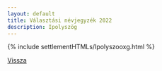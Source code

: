 ```yaml
---
layout: default
title: Választási névjegyzék 2022
description: Ipolyszög
---
```


{% include settlementHTMLs/Ipolyszooxg.html %}

[Vissza](./)